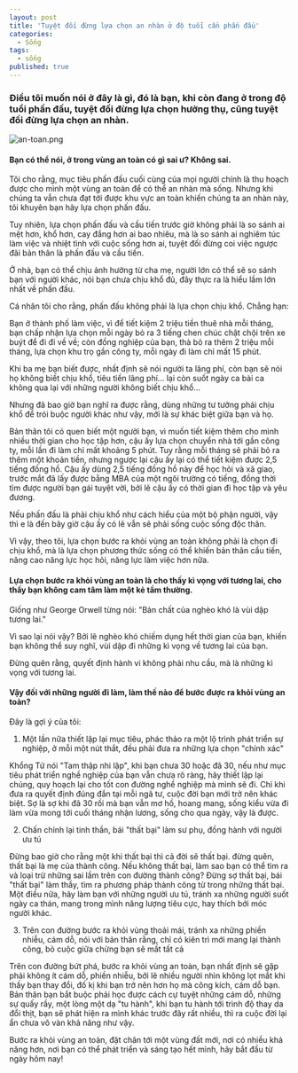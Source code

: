 ```yaml
---
layout: post
title: 'Tuyệt đối đừng lựa chọn an nhàn ở độ tuổi cần phấn đấu'
categories:
  - Sống
tags:
  - sống
published: true
---
```

### Điều tôi muốn nói ở đây là gì, đó là bạn, khi còn đang ở trong độ tuổi phấn đấu, tuyệt đối đừng lựa chọn hưởng thụ, cũng tuyệt đối đừng lựa chọn an nhàn.

![an-toan.png]({{site.baseurl}}/public/posts/an-toan.png)

#### Bạn có thể nói, ở trong vùng an toàn có gì sai ư? Không sai.

Tôi cho rằng, mục tiêu phấn đấu cuối cùng của mọi người chính là thu hoạch được cho mình một vùng an toàn để có thể an nhàn mà sống. Nhưng khi chúng ta vẫn chưa đạt tới được khu vực an toàn khiến chúng ta an nhàn này, tôi khuyên bạn hãy lựa chọn phấn đấu.

Tuy nhiên, lựa chọn phấn đấu và cầu tiến trước giờ không phải là so sánh ai mệt hơn, khổ hơn, cay đắng hơn ai bao nhiêu, mà là so sánh ai nghiêm túc làm việc và nhiệt tình với cuộc sống hơn ai, tuyệt đối đừng coi việc ngược đãi bản thân là phấn đấu và cầu tiến.

Ở nhà, bạn có thể chịu ảnh hưởng từ cha mẹ, người lớn có thể sẽ so sánh bạn với người khác, nói bạn chưa chịu khổ đủ, đây thực ra là hiểu lầm lớn nhất về phấn đấu.

Cá nhân tôi cho rằng, phấn đấu không phải là lựa chọn chịu khổ. Chẳng hạn:

Bạn ở thành phố làm việc, vì để tiết kiệm 2 triệu tiền thuê nhà mỗi tháng, bạn chấp nhận lựa chọn mỗi ngày bỏ ra 3 tiếng chen chúc chật chội trên xe buýt để đi đi về về; còn đồng nghiệp của bạn, thà bỏ ra thêm 2 triệu mỗi tháng, lựa chọn khu trọ gần công ty, mỗi ngày đi làm chỉ mất 15 phút.

Khi ba mẹ bạn biết được, nhất định sẽ nói người ta lãng phí, còn bạn sẽ nói họ không biết chịu khổ, tiêu tiền lãng phí… lại còn suốt ngày ca bài ca không qua lại với những người không biết chịu khổ…

Nhưng đã bao giờ bạn nghĩ ra được rằng, dùng những tư tưởng phải chịu khổ để trói buộc người khác như vậy, mới là sự khác biệt giữa bạn và họ.

Bản thân tôi có quen biết một người bạn, vì muốn tiết kiệm thêm cho mình nhiều thời gian cho học tập hơn, cậu ấy lựa chọn chuyển nhà tới gần công ty, mỗi lần đi làm chỉ mất khoảng 5 phút. 
Tuy rằng mỗi tháng sẽ phải bỏ ra thêm một khoản tiền, nhưng ngược lại cậu ấy lại có thể tiết kiệm được 2,5 tiếng đồng hồ. Cậu ấy dùng 2,5 tiếng đồng hồ này để học hỏi và xã giao, trước mắt đã lấy được bằng MBA của một ngôi trường có tiếng, đồng thời tìm được người bạn gái tuyệt vời, bởi lẽ cậu ấy có thời gian đi học tập và yêu đương.

Nếu phấn đấu là phải chịu khổ như cách hiểu của một bộ phận người, vậy thì e là đến bây giờ cậu ấy có lẽ vẫn sẽ phải sống cuộc sống độc thân.

Vì vậy, theo tôi, lựa chọn bước ra khỏi vùng an toàn không phải là chọn đi chịu khổ, mà là lựa chọn phương thức sống có thể khiến bản thân cầu tiến, nâng cao năng lực học hỏi, năng lực làm việc hơn nữa.

#### Lựa chọn bước ra khỏi vùng an toàn là cho thấy kì vọng với tương lai, cho thấy bạn không cam tâm làm một kẻ tầm thường.

Giống như George Orwell từng nói: "Bản chất của nghèo khó là vùi dập tương lai."

Vì sao lại nói vậy? Bởi lẽ nghèo khó chiếm dụng hết thời gian của bạn, khiến bạn không thể suy nghĩ, vùi dập đi những kì vọng về tương lai của bạn.

Đừng quên rằng, quyết định hành vi không phải nhu cầu, mà là những kì vọng với tương lai.

#### Vậy đối với những người đi làm, làm thế nào để bước được ra khỏi vùng an toàn? 
Đây là gợi ý của tôi:

1. Một lần nữa thiết lập lại mục tiêu, phác thảo ra một lộ trình phát triển sự nghiệp, ở mỗi một nút thắt, đều phải đưa ra những lựa chọn "chính xác"

Khổng Tử nói "Tam thập nhi lập", khi bạn chưa 30 hoặc đã 30, nếu như mục tiêu phát triển nghề nghiệp của bạn vẫn chưa rõ ràng, hãy thiết lập lại chúng, quy hoạch lại cho tốt con đường nghề nghiệp mà mình sẽ đi. Chỉ khi đưa ra quyết định đúng đắn tại mỗi ngã tư, cuộc đời bạn mới trở nên khác biệt. Sợ là sợ khi đã 30 rồi mà bạn vẫn mơ hồ, hoang mang, sống kiểu vừa đi làm vừa mong tới cuối tháng nhận lương, sống cho qua ngày, vậy là được.

2. Chấn chỉnh lại tinh thần, bái "thất bại" làm sư phụ, đồng hành với người ưu tú

Đừng bao giờ cho rằng một khi thất bại thì cả đời sẽ thất bại. đừng quên, thất bại là mẹ của thành công. Nếu không thất bại, làm sao bạn có thể tìm ra và loại trừ những sai lầm trên con đường thành công? Đừng sợ thất bại, bái "thất bại" làm thầy, tìm ra phương pháp thành công từ trong những thất bại. Một điều nữa, hãy làm bạn với những người ưu tú, tránh xa những người suốt ngày ca thán, mang trong mình năng lượng tiêu cực, hay thích bới móc người khác.

3. Trên con đường bước ra khỏi vùng thoải mái, tránh xa những phiền nhiễu, cám dỗ, nói với bản thân rằng, chỉ có kiên trì mới mang lại thành công, bỏ cuộc giữa chừng bạn sẽ mất tất cả

Trên con đường bứt phá, bước ra khỏi vùng an toàn, bạn nhất định sẽ gặp phải không ít cám dỗ, phiền nhiễu, bởi lẽ nhiều người nhìn không lọt mắt khi thấy bạn thay đổi, đố kị khi bạn trở nên hơn họ mà công kích, cám dỗ bạn. Bản thân bạn bắt buộc phải học được cách cự tuyệt những cám dỗ, những sự quấy rầy, một lòng một dạ "tu hành", khi bạn tu hành tới trình độ thay da đổi thịt, bạn sẽ phát hiện ra mình khác trước đây rất nhiều, thì ra cuộc đời lại ẩn chưa vô vàn khả năng như vậy.

Bước ra khỏi vùng an toàn, đặt chân tới một vùng đất mới, nơi có nhiều khả năng hơn, nơi bạn có thể phát triển và sáng tạo hết mình, hãy bắt đầu từ ngày hôm nay!